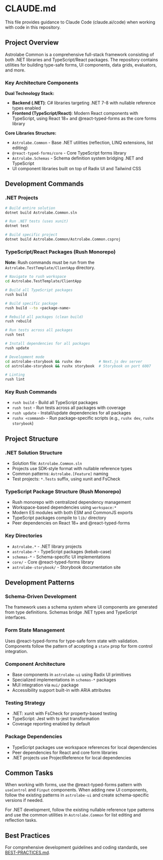 # CLAUDE.md

This file provides guidance to Claude Code (claude.ai/code) when working with code in this repository.

## Project Overview

Astrolabe Common is a comprehensive full-stack framework consisting of both .NET libraries and TypeScript/React packages. The repository contains utilities for building type-safe forms, UI components, data grids, evaluators, and more.

### Key Architecture Components

**Dual Technology Stack:**
- **Backend (.NET)**: C# libraries targeting .NET 7-8 with nullable reference types enabled
- **Frontend (TypeScript/React)**: Modern React components with TypeScript, using React 18+ and @react-typed-forms as the core forms library

**Core Libraries Structure:**
- `Astrolabe.Common` - Base .NET utilities (reflection, LINQ extensions, list editing)
- `@react-typed-forms/core` - Core TypeScript forms library
- `Astrolabe.Schemas` - Schema definition system bridging .NET and TypeScript
- UI component libraries built on top of Radix UI and Tailwind CSS

## Development Commands

### .NET Projects
```bash
# Build entire solution
dotnet build Astrolabe.Common.sln

# Run .NET tests (uses xunit)
dotnet test

# Build specific project
dotnet build Astrolabe.Common/Astrolabe.Common.csproj
```

### TypeScript/React Packages (Rush Monorepo)
**Note:** Rush commands must be run from the `Astrolabe.TestTemplate/ClientApp` directory.

```bash
# Navigate to rush workspace
cd Astrolabe.TestTemplate/ClientApp

# Build all TypeScript packages
rush build

# Build specific package
rush build --to <package-name>

# Rebuild all packages (clean build)
rush rebuild

# Run tests across all packages
rush test

# Install dependencies for all packages
rush update

# Development mode
cd astrolabe-storybook && rushx dev        # Next.js dev server
cd astrolabe-storybook && rushx storybook  # Storybook on port 6007

# Linting
rush lint
```

### Key Rush Commands
- `rush build` - Build all TypeScript packages
- `rush test` - Run tests across all packages with coverage
- `rush update` - Install/update dependencies for all packages
- `rushx <command>` - Run package-specific scripts (e.g., `rushx dev`, `rushx storybook`)

## Project Structure

### .NET Solution Structure
- Solution file: `Astrolabe.Common.sln`
- Projects use SDK-style format with nullable reference types
- Common patterns: `Astrolabe.[Feature]` naming
- Test projects: `*.Tests` suffix, using xunit and FsCheck

### TypeScript Package Structure (Rush Monorepo)
- Rush monorepo with centralized dependency management
- Workspace-based dependencies using `workspace:*`
- Modern ES modules with both ESM and CommonJS exports
- TypeScript packages compile to `lib/` directory
- Peer dependencies on React 18+ and @react-typed-forms

### Key Directories
- `Astrolabe.*` - .NET library projects
- `astrolabe-*` - TypeScript packages (kebab-case)
- `schemas-*` - Schema-specific UI implementations
- `core/` - Core @react-typed-forms library
- `astrolabe-storybook/` - Storybook documentation site

## Development Patterns

### Schema-Driven Development
The framework uses a schema system where UI components are generated from type definitions. Schemas bridge .NET types and TypeScript interfaces.

### Form State Management
Uses @react-typed-forms for type-safe form state with validation. Components follow the pattern of accepting a `state` prop for form control integration.

### Component Architecture
- Base components in `astrolabe-ui` using Radix UI primitives
- Specialized implementations in `schemas-*` packages
- MUI integration via `mui/` package
- Accessibility support built-in with ARIA attributes

### Testing Strategy
- .NET: xunit with FsCheck for property-based testing
- TypeScript: Jest with ts-jest transformation
- Coverage reporting enabled by default

### Package Dependencies
- TypeScript packages use workspace references for local dependencies
- Peer dependencies for React and core form libraries
- .NET projects use ProjectReference for local dependencies

## Common Tasks

When working with forms, use the @react-typed-forms pattern with `useControl` and `Finput` components. When adding new UI components, follow the existing patterns in `astrolabe-ui` and create schema-specific versions if needed.

For .NET development, follow the existing nullable reference type patterns and use the common utilities in `Astrolabe.Common` for list editing and reflection tasks.


## Best Practices

For comprehensive development guidelines and coding standards, see [BEST-PRACTICES.md](./BEST-PRACTICES.md).